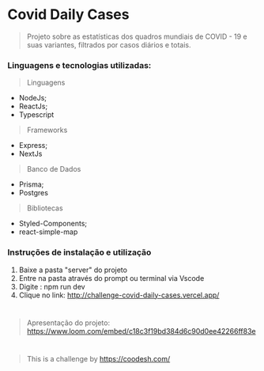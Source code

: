 # Covid Daily Cases


> Projeto sobre as estatísticas dos quadros mundiais de COVID - 19 e suas variantes, filtrados por casos diários e totais.

### Linguagens e tecnologias utilizadas:
> Linguagens
- NodeJs;
- ReactJs;
- Typescript
> Frameworks
- Express;
- NextJs
> Banco de Dados
- Prisma;
- Postgres
> Bibliotecas
- Styled-Components;
- react-simple-map

### Instruções de instalação e utilização
1. Baixe a pasta "server" do projeto 
2. Entre na pasta através do prompt ou terminal via Vscode
3. Digite : npm run dev
4. Clique no link: http://challenge-covid-daily-cases.vercel.app/


#

> Apresentação do projeto: https://www.loom.com/embed/c18c3f19bd384d6c90d0ee42266ff83e

#

> This is a challenge by https://coodesh.com/
